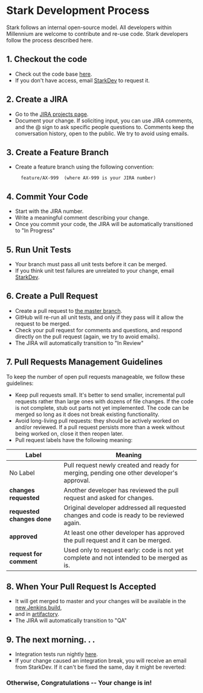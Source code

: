 # Stark Development Process
Stark follows an internal open-source model. All developers within Millennium are welcome to contribute and re-use code. Stark developers follow the process described here.

## 1. Checkout the code

-   Check out the code base [here](http://luxgit.mlp.com/algo-execsvcs/stark).
-   If you don't have access, email [StarkDev](mailto:StarkDev@mlp.com) to request it.

  

## 2. Create a JIRA

-   Go to the [JIRA projects page](https://jira.mlp.com/projects/AX/summary).
-   Document your change. If soliciting input, you can use JIRA comments, and the @ sign to ask specific people questions to. Comments keep the conversation history, open to the public. We try to avoid using emails.

  

## 3. Create a Feature Branch

-   Create a feature branch using the following convention:  
    
          feature/AX-999  (where AX-999 is your JIRA number)
    

  

## 4. Commit Your Code

-   Start with the JIRA number.
-   Write a meaningful comment describing your change.
-   Once you commit your code, the JIRA will be automatically transitioned to "In Progress"

  

## 5. Run Unit Tests

-   Your branch must pass all unit tests before it can be merged.
-   If you think unit test failures are unrelated to your change, email [StarkDev](mailto:StarkDev@mlp.com).

  

## 6. Create a Pull Request

-   Create a pull request to [the master branch](http://luxgit.mlp.com/algo-execsvcs/stark/pulls).
-   GitHub will re-run all unit tests, and only if they pass will it allow the request to be merged.
-   Check your pull request for comments and questions, and respond directly on the pull request (again, we try to avoid emails).
-   The JIRA will automatically transition to "In Review"

## 7. Pull Requests Management Guidelines

To keep the number of open pull requests manageable, we follow these guidelines:

- Keep pull requests small. It's better to send smaller, incremental pull requests rather than large ones with dozens of file changes. If the code is not complete, stub out parts not yet implemented. The code can be merged so long as it does not break existing functionality.
- Avoid long-living pull requests: they should be actively worked on and/or reviewed. If a pull request persists more than a week without being worked on, close it then reopen later.
- Pull request labels have the following meaning:

| Label | Meaning |
|--------|--------|
|No Label |Pull request newly created and ready for merging, pending one other developer's approval.|
|**changes requested** |Another developer has reviewed the pull request and asked for changes.|
|**requested changes done** |Original developer addressed all requested changes and code is ready to be reviewed again.|
|**approved** |At least one other developer has approved the pull request and it can be merged.|
|**request for comment** |Used only to request early: code is not yet complete and not intended to be merged as is.
## 8. When Your Pull Request Is Accepted

-   It will get merged to master and your changes will be available in the [new Jenkins build](http://rfpluxd01:8080/jenkins/view/STARK/job/stark/),
-   and in [artifactory](http://rfpluxd01:8082/artifactory/webapp/home.html?0).
-   The JIRA will automatically transition to "QA"  
      
    

## 9. The next morning. . .

- Integration tests run nightly [here](http://rfpluxd01:8080/jenkins/view/STARK/job/stark-soms-integration-tests/).
- If your change caused an integration break, you will receive an email from StarkDev. If it can't be fixed the same, day it might be reverted:

 ### **Otherwise, Congratulations -- Your change is in!**
